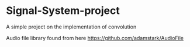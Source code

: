 # Signal-System-project
A simple project on the implementation of convolution 


Audio file library found from here https://github.com/adamstark/AudioFile
